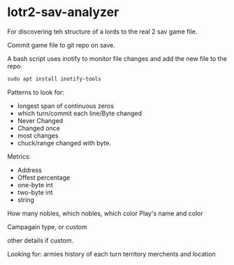 # lotr2-sav-analyzer
For discovering teh structure of a lords to the real 2 sav game file.

Commit game file to git repo on save.

A bash script uses inotify to monitor file changes and add the new file to the repo.

```bash
sudo apt install inotify-tools
```

Patterns to look for:

* longest span of continuous zeros
* which turn/commit each line/Byte changed
* Never Changed
* Changed once
* most changes
* chuck/range changed with byte.

Metrics:
* Address
* Offest percentage
* one-byte int
* two-byte int
* string


How many nobles, which nobles, which color
Play's name and color

Campagain type, or custom

other details if custom.


Looking for:
armies
history of each turn
territory
merchents and location
